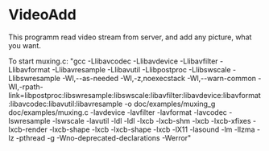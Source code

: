 # VideoAdd
This programm read video stream from server, and add any picture, what you want.

To start muxing.c:
"gcc -Llibavcodec -Llibavdevice -Llibavfilter -Llibavformat -Llibavresample -Llibavutil -Llibpostproc -Llibswscale -Llibswresample -Wl,--as-needed -Wl,-z,noexecstack -Wl,--warn-common -Wl,-rpath-link=libpostproc:libswresample:libswscale:libavfilter:libavdevice:libavformat:libavcodec:libavutil:libavresample   -o doc/examples/muxing_g  doc/examples/muxing.c   -lavdevice -lavfilter -lavformat -lavcodec -lswresample -lswscale -lavutil -ldl -ldl -lxcb -lxcb-shm -lxcb -lxcb-xfixes -lxcb-render -lxcb-shape -lxcb -lxcb-shape -lxcb -lX11 -lasound -lm -llzma -lz -pthread -g -Wno-deprecated-declarations -Werror"
